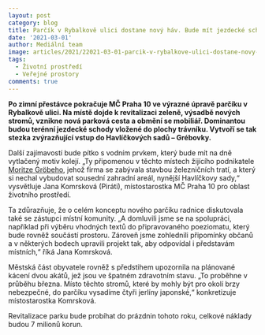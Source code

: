 ```yaml
---
layout: post
category: blog
title: Parčík v Rybalkově ulici dostane nový háv. Bude mít jezdecké schody i „vodní koleje“
date: '2021-03-01'
author: Mediální team
image: articles/2021/22021-03-01-parcik-v-rybalkove-ulici-dostane-novy-hav-1.jpg
tags:
  - Životní prostředí
  - Veřejné prostory
comments: true
---
```


**Po zimní přestávce pokračuje MČ Praha 10 ve výrazné úpravě parčíku v Rybalkově ulici. Na místě dojde k revitalizaci zeleně, výsadbě nových stromů, vznikne nová parková cesta a obmění se mobiliář. Dominantou budou terénní jezdecké schody vložené do plochy trávníku. Vytvoří se tak stezka zvýrazňující vstup do Havlíčkových sadů – Grébovky.**

Další zajímavostí bude pítko s vodním prvkem, který bude mít na dně vytlačený motiv kolejí. „Ty připomenou v těchto místech žijícího podnikatele  [Moritze Gröbeho](https://cs.wikipedia.org/wiki/Moritz_Gr%C3%B6be), jehož firma se zabývala stavbou železničních tratí, a který si nechal vybudovat sousední zahradní areál, nynější Havlíčkovy sady,“ vysvětluje Jana Komrsková (Piráti), místostarostka MČ Praha 10 pro oblast životního prostředí.

Ta zdůrazňuje, že o celém konceptu nového parčíku radnice diskutovala také se zástupci místní komunity. „A domluvili jsme se na spolupráci, například při výběru vhodných textů do připravovaného poeziomatu, který bude rovněž součástí prostoru. Zároveň jsme zohlednili připomínky občanů a v některých bodech upravili projekt tak, aby odpovídal i představám místních,“ říká Jana Komrsková.

Městská část obyvatele rovněž s předstihem upozornila na plánované kácení dvou akátů, jež jsou ve špatném zdravotním stavu. „To proběhne v průběhu března. Místo těchto stromů, které by mohly být pro okolí brzy nebezpečné, do parčíku vysadíme čtyři jerlíny japonské,“ konkretizuje místostarostka Komrsková.

Revitalizace parku bude probíhat do prázdnin tohoto roku, celkové náklady budou 7 milionů korun.
